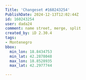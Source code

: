 ```yaml
---
Title: 'Changeset #160243254'
PublishDate: 2024-12-13T12:02:44Z
id: 160243254
user: dada24
comment: name street, merge, split
created_by: iD 2.30.4
tags:
- Montenegro
bbox:
  min_lon: 18.8434753
  min_lat: 42.2878048
  max_lon: 18.8528935
  max_lat: 42.2977744

---
```

